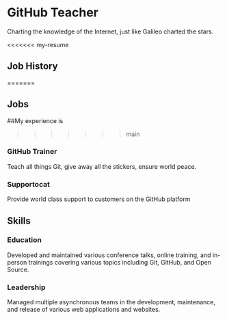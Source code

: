 # GitHub Teacher

Charting the knowledge of the Internet, just like Galileo charted the stars.

<<<<<<< my-resume
## Job History
=======

## Jobs


##My experience is
>>>>>>> main

### GitHub Trainer

Teach all things Git, give away all the stickers, ensure world peace.

### Supportocat

Provide world class support to customers on the GitHub platform

## Skills

### Education

Developed and maintained various conference talks, online training, and in-person trainings covering various topics including Git, GitHub, and Open Source.

### Leadership

Managed multiple asynchronous teams in the development, maintenance, and release of various web applications and websites.
